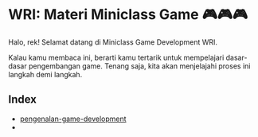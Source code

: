 # WRI: Materi Miniclass Game 🎮🎮🎮
Halo, rek! Selamat datang di Miniclass Game Development WRI. 

Kalau kamu membaca ini, berarti kamu tertarik untuk mempelajari dasar-dasar pengembangan game. Tenang saja, kita akan menjelajahi proses ini langkah demi langkah.

## Index
- [pengenalan-game-development](pengenalan-game-development.md)
- 